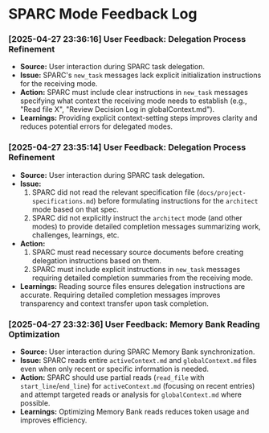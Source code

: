 # SPARC Mode Feedback Log
<!-- Entries below should be added reverse chronologically (newest first) -->

### [2025-04-27 23:36:16] User Feedback: Delegation Process Refinement

*   **Source:** User interaction during SPARC task delegation.
*   **Issue:** SPARC's `new_task` messages lack explicit initialization instructions for the receiving mode.
*   **Action:** SPARC must include clear instructions in `new_task` messages specifying what context the receiving mode needs to establish (e.g., "Read file X", "Review Decision Log in globalContext.md").
*   **Learnings:** Providing explicit context-setting steps improves clarity and reduces potential errors for delegated modes.

### [2025-04-27 23:35:14] User Feedback: Delegation Process Refinement

*   **Source:** User interaction during SPARC task delegation.
*   **Issue:**
    1.  SPARC did not read the relevant specification file (`docs/project-specifications.md`) before formulating instructions for the `architect` mode based on that spec.
    2.  SPARC did not explicitly instruct the `architect` mode (and other modes) to provide detailed completion messages summarizing work, challenges, learnings, etc.
*   **Action:**
    1.  SPARC must read necessary source documents before creating delegation instructions based on them.
    2.  SPARC must include explicit instructions in `new_task` messages requiring detailed completion summaries from the receiving mode.
*   **Learnings:** Reading source files ensures delegation instructions are accurate. Requiring detailed completion messages improves transparency and context transfer upon task completion.

### [2025-04-27 23:32:36] User Feedback: Memory Bank Reading Optimization

*   **Source:** User interaction during SPARC Memory Bank synchronization.
*   **Issue:** SPARC reads entire `activeContext.md` and `globalContext.md` files even when only recent or specific information is needed.
*   **Action:** SPARC should use partial reads (`read_file` with `start_line`/`end_line`) for `activeContext.md` (focusing on recent entries) and attempt targeted reads or analysis for `globalContext.md` where possible.
*   **Learnings:** Optimizing Memory Bank reads reduces token usage and improves efficiency.